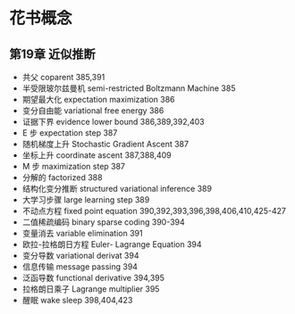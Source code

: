 # 花书概念
## 第19章 近似推断
 - 共父 coparent 385,391
 - 半受限玻尔兹曼机 semi-restricted Boltzmann Machine 385
 - 期望最大化 expectation maximization 386
 - 变分自由能 variational free energy 386
 - 证据下界 evidence lower bound 386,389,392,403
 - E 步 expectation step 387
 - 随机梯度上升 Stochastic Gradient Ascent 387
 - 坐标上升 coordinate ascent 387,388,409
 - M 步 maximization step 387
 - 分解的 factorized 388
 - 结构化变分推断 structured variational inference 389
 - 大学习步骤 large learning step 389
 - 不动点方程 fixed point equation 390,392,393,396,398,406,410,425-427
 - 二值稀疏编码 binary sparse coding 390-394
 - 变量消去 variable elimination 391
 - 欧拉-拉格朗日方程 Euler- Lagrange Equation 394
 - 变分导数 variational derivat 394
 - 信息传输 message passing 394
 - 泛函导数 functional derivative 394,395
 - 拉格朗日乘子 Lagrange multiplier 395
 - 醒眠 wake sleep 398,404,423